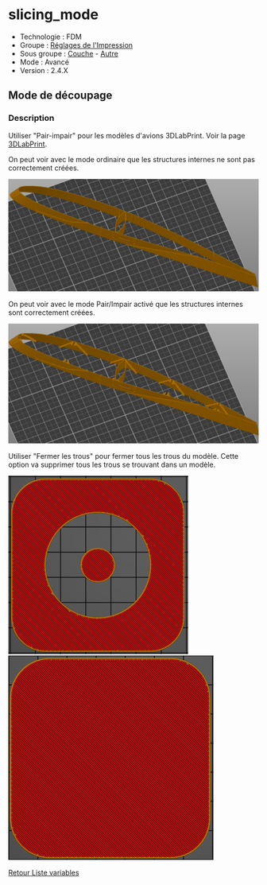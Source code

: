 # slicing_mode

* Technologie : FDM 
* Groupe : [Réglages de l'Impression](../print_settings/print_settings.md)
* Sous groupe : [Couche](../print_settings/print_settings.md#couche) - [Autre](../print_settings/print_settings.md#autre)
* Mode : Avancé
* Version : 2.4.X

## Mode de découpage

### Description

Utiliser "Pair-impair" pour les modèles d'avions 3DLabPrint. Voir la page [3DLabPrint](https://3dlabprint.com/faq/prusaslicer/). 

On peut voir avec le mode ordinaire que les structures internes ne sont pas correctement créées.

![Pièce 3DLabPrint en mode ordinaire ](./images/slicing_mode/3DLabPrint_off.png)

On peut voir avec le mode Pair/Impair activé que les structures internes sont correctement créées.

![Pièce 3DLabPrint en mode pair impair](./images/slicing_mode/3DLabPrint_on.png)

Utiliser "Fermer les trous" pour fermer tous les trous du modèle. Cette option va supprimer tous les trous se trouvant dans un modèle.



![Mode de découpe de mode normale](./images/slicing_mode/slicing_mode_normal.png)
![Mode de découpe de mode surface](./images/slicing_mode/slicing_mode_fill_hole.png)

[Retour Liste variables](variable_list.md)
